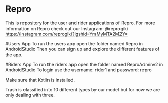 # Repro
This is repository for the user and rider applications of Repro. 
For more information on Repro check out our Instagram: @reprogiki
https://instagram.com/reprogiki?igshid=YmMyMTA2M2Y=


#Users App
To run the users app open the folder named Repro in AndroidStudio
Then you can sign up and explore the different features of the app.

#Riders App
To run the riders app open the folder named ReproAdminv2 in AndroidStudio
To login use the username: rider1 and password: repro

Make sure that Kotlin is installed.

Trash is classified into 10 different types by our model but for now we are only dealing with three.

